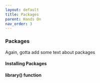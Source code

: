 ```yaml
---
layout: default
title: Packages
parent: Hands On
nav_order: 3
---
```

### **Packages**

Again, gotta add some text about packages

#### **Installing Packages**

#### **library() function**
